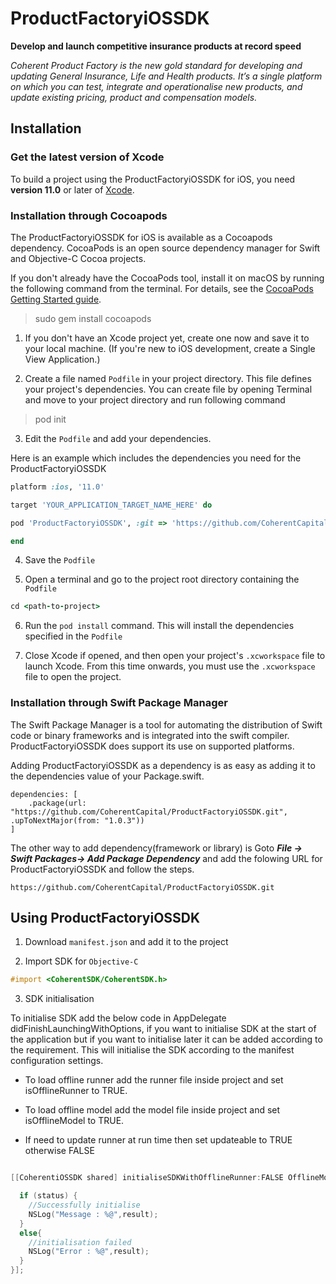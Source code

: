 # ProductFactoryiOSSDK

**Develop and launch competitive insurance products at record speed**

*Coherent Product Factory is the new gold standard for developing and updating General Insurance, Life and Health products. It’s a single platform on which you can test, integrate and operationalise new products, and update existing pricing, product and compensation models.*

## Installation

### Get the latest version of Xcode
To build a project using the ProductFactoryiOSSDK for iOS, you need **version 11.0** or later of [Xcode](https://developer.apple.com/xcode/).


### Installation through Cocoapods

The ProductFactoryiOSSDK for iOS is available as a Cocoapods dependency. CocoaPods is an open source dependency manager for Swift and Objective-C Cocoa projects.

If you don't already have the CocoaPods tool, install it on macOS by running the following command from the terminal. For details, see the [CocoaPods Getting Started guide](https://guides.cocoapods.org/using/getting-started.html).

> sudo gem install cocoapods

1. If you don't have an Xcode project yet, create one now and save it to your local machine. (If you're new to iOS development, create a Single View Application.)

2. Create a file named `Podfile` in your project directory. This file defines your project's dependencies. You can create file by opening Terminal and move to your project directory and run following command

> pod init

3. Edit the `Podfile` and add your dependencies.

Here is an example which includes the dependencies you need for the ProductFactoryiOSSDK

```ruby
platform :ios, '11.0'

target 'YOUR_APPLICATION_TARGET_NAME_HERE' do

pod 'ProductFactoryiOSSDK', :git => 'https://github.com/CoherentCapital/ProductFactoryiOSSDK.git'

end
```

4. Save the `Podfile`

5. Open a terminal and go to the project root directory containing the `Podfile`
```ruby
cd <path-to-project>
```

6. Run the `pod install` command. This will install the dependencies specified in the `Podfile`

7. Close Xcode if opened, and then open your project's `.xcworkspace` file to launch Xcode. From this time onwards, you must use the `.xcworkspace` file to open the project.


### Installation through Swift Package Manager

The Swift Package Manager is a tool for automating the distribution of Swift code or binary frameworks and is integrated into the swift compiler. ProductFactoryiOSSDK does support its use on supported platforms.

Adding ProductFactoryiOSSDK as a dependency is as easy as adding it to the dependencies value of your Package.swift.

```
dependencies: [
    .package(url: "https://github.com/CoherentCapital/ProductFactoryiOSSDK.git", .upToNextMajor(from: "1.0.3"))
]

```

The other way to add dependency(framework or library) is Goto ***File -> Swift Packages-> Add Package Dependency*** and add the folowing URL for ProductFactoryiOSSDK and follow the steps.

```
https://github.com/CoherentCapital/ProductFactoryiOSSDK.git

````


## Using ProductFactoryiOSSDK

1. Download `manifest.json` and add it to the project

2. Import SDK for `Objective-C`

```objective-c
#import <CoherentSDK/CoherentSDK.h>

```

3. SDK initialisation

To initialise SDK add the below code in AppDelegate didFinishLaunchingWithOptions,  if you want to initialise SDK at the start of the application but if you want to initialise later it can be added according to the requirement. This will initialise the SDK according to the manifest configuration settings. 

- To load offline runner add the runner file inside project and set isOfflineRunner to TRUE.

- To load offline model add the model file inside project and set isOfflineModel to TRUE.

- If need to update runner at run time then set updateable to TRUE otherwise FALSE

```objective-c

[[CoherentiOSSDK shared] initialiseSDKWithOfflineRunner:FALSE OfflineModel:FALSE Update:TRUE Completion:^(BOOL status, NSString * _Nullable result) {

  if (status) {
    //Successfully initialise
    NSLog("Message : %@",result);
  }
  else{
    //initialisation failed
    NSLog("Error : %@",result);
  }
}];

```
